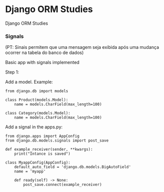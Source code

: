 # Django ORM Studies
Django ORM Studies

### Signals

(PT: Sinais permitem que uma mensagem seja exibida após uma mudança ocorrer na tabela do banco de dados)

Basic app with signals implemented

Step 1:

Add a model. Example:
```
from django.db import models

class Product(models.Model):
    name = models.CharField(max_length=100)

class Category(models.Model):
    name = models.CharField(max_length=100)
```

Add a signal in the apps.py:

```
from django.apps import AppConfig
from django.db.models.signals import post_save

def example_receiver(sender, **kwargs):
    print("Intance is saved")

class MyappConfig(AppConfig):
    default_auto_field = 'django.db.models.BigAutoField'
    name = 'myapp'

    def ready(self) -> None:
        post_save.connect(example_receiver)

```
